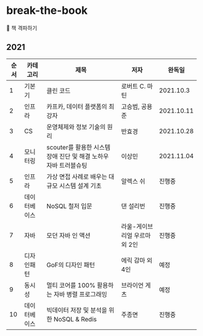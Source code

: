 # break-the-book
📕 책 격파하기 

## 2021
| 순서 | 카테고리 | 제목 | 저자 | 완독일 | 
| - | - | - | - | - |
| 1 | 기본기 | 클린 코드 | 로버트 C. 마틴 | 2021.10.3 |
| 2 | 인프라 | 카프카, 데이터 플랫폼의 최강자 | 고승범, 공용준 | 2021.10.11 |
| 3 | CS | 운영체제와 정보 기술의 원리 | 반효경 | 2021.10.28 |
| 4 | 모니터링 | scouter를 활용한 시스템 장애 진단 및 해결 노하우 자바 트러블슈팅 | 이상민 | 2021.11.04 |
| 5 | 인프라 | 가상 면접 사례로 배우는 대규모 시스템 설계 기초 | 알렉스 쉬 | 진행중 |
| 6 | 데이터베이스 | NoSQL 철저 입문 | 댄 설리번 | 진행중 |
| 7 | 자바 | 모던 자바 인 액션 | 라울-게이브리얼 우르마 외 2인 | 진행중 |
| 8 | 디자인패턴 | GoF의 디자인 패턴 | 에릭 감마 외 4인 | 예정 |
| 9 | 동시성 | 멀티 코어를 100% 활용하는 자바 병렬 프로그래밍 | 브라이언 게츠 | 예정 |
| 10 | 데이터베이스 | 빅데이터 저장 및 분석을 위한 NoSQL & Redis | 주종면 | 진행중 |
